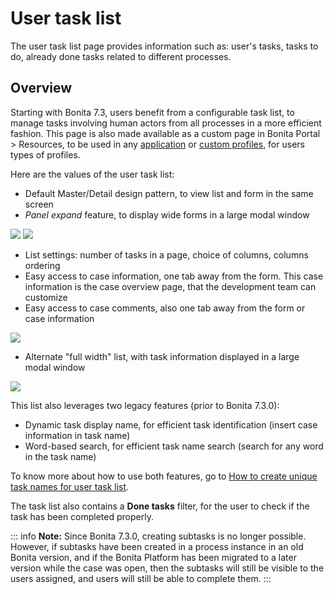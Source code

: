 # User task list

The user task list page provides information such as: user's tasks, tasks to do, already done tasks related to different processes.

## Overview

Starting with Bonita 7.3, users benefit from a configurable task list, to manage tasks involving human actors from all processes in a more efficient fashion.
This page is also made available as a custom page in Bonita Portal > Resources, to be used in any [application](applications.md) or [custom profiles](custom-profiles.md), for users types of profiles.

Here are the values of the user task list:

- Default Master/Detail design pattern, to view list and form in the same screen
- _Panel expand_ feature, to display wide forms in a large modal window

![](images/tasklist-elements.png)<!--{.img-responsive .img-thumbnail}-->
![](images/tasklist-popup.png)<!--{.img-responsive .img-thumbnail}-->

- List settings: number of tasks in a page, choice of columns, columns ordering
- Easy access to case information, one tab away from the form. This case information is the case overview page, that the development team can customize
- Easy access to case comments, also one tab away from the form or case information

![](images/tasklist-settings-and-tabs.png)<!--{.img-responsive .img-thumbnail}-->

- Alternate "full width" list, with task information displayed in a large modal window

![](images/tasklist-fullpage.png)<!--{.img-responsive .img-thumbnail}-->

This list also leverages two legacy features (prior to Bonita 7.3.0):
- Dynamic task display name, for efficient task identification (insert case information in task name)
- Word-based search, for efficient task name search (search for any word in the task name)

To know more about how to use both features, go to [How to create unique task names for user task list](optimize-user-tasklist.md).

The task list also contains a **Done tasks** filter, for the user to check if the task has been completed properly.

::: info
**Note:** Since Bonita 7.3.0, creating subtasks is no longer possible. However, if subtasks have been created in a process instance in an old Bonita version, and if the Bonita Platform has been migrated to a later version while the case was open, then the subtasks will still be visible to the users assigned, and users will still be able to complete them.
:::
